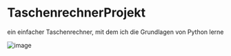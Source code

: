 # TaschenrechnerProjekt
ein einfacher Taschenrechner, mit dem ich die Grundlagen von Python lerne

![image](https://github.com/user-attachments/assets/99249fe7-e9da-4e84-a647-37fe2774f5f9)






